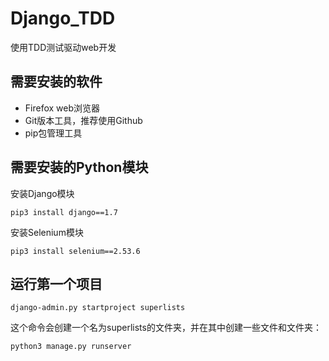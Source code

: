 # Django_TDD
使用TDD测试驱动web开发


## 需要安装的软件 ##

- Firefox web浏览器
- Git版本工具，推荐使用Github
- pip包管理工具

## 需要安装的Python模块 ##

安装Django模块

	pip3 install django==1.7

安装Selenium模块
	
	pip3 install selenium==2.53.6


## 运行第一个项目 ##

	django-admin.py startproject superlists

这个命令会创建一个名为superlists的文件夹，并在其中创建一些文件和文件夹：



	python3 manage.py runserver
